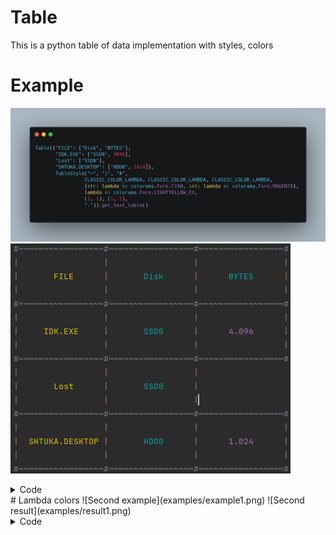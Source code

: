 # Table
This is a python table of data implementation with styles, colors
# Example
![First example](examples/example.png)
![First result](examples/result.png)
<details><summary>Code</summary>
```py
Table({"FILE": ["SYSTEM", "BYTES"], "IDK.EXE": ["WINDA", 4096], "SHTUKA.DESKTOP": ["LINUX", 1024]},
      TableStyle("~", "|", "#",
                 CLASSIC_COLOR_LAMBDA, CLASSIC_COLOR_LAMBDA, CLASSIC_COLOR_LAMBDA,
                 {str: lambda n: colorama.Fore.CYAN, int: lambda n: colorama.Fore.MAGENTA},
                 lambda n: colorama.Fore.LIGHTYELLOW_EX,
                 (1, 1), (1, 1),
                 ".")).get_text_table()```
</details>
# Lambda colors
![Second example](examples/example1.png)
![Second result](examples/result1.png)
<details><summary>Code</summary>
```py
Table({"FILE": ["SYSTEM", "BYTES"], "IDK.EXE": ["WINDA", 4096], "SHTUKA.DESKTOP": ["LINUX", 1024]},
      TableStyle("~", "|", "#",
                 lambda n: colorama.Fore.BLACK, lambda n: colorama.Fore.BLACK, lambda n: colorama.Fore.BLACK,
                 {str: lambda n: colorama.Fore.CYAN, int: lambda n: colorama.Fore.MAGENTA},
                 lambda n: colorama.Fore.LIGHTYELLOW_EX,
                 (1, 1), (1, 1),
                 ".")).get_text_table()```
</details>
